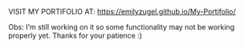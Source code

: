 VISIT MY PORTIFOLIO AT: 
https://emilyzugel.github.io/My-Portifolio/

Obs: I'm still working on it so some functionality may not be working properly yet. Thanks for your patience :)
